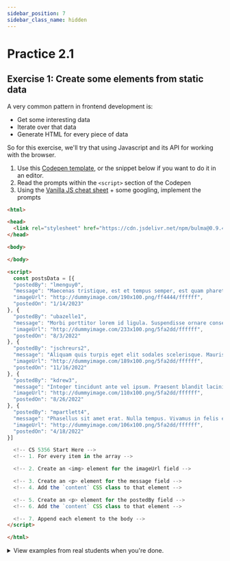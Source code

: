 ```yaml
---
sidebar_position: 7
sidebar_class_name: hidden
---
```

# Practice 2.1

## Exercise 1: Create some elements from static data

A very common pattern in frontend development is:
- Get some interesting data
- Iterate over that data
- Generate HTML for every piece of data

So for this exercise, we'll try that using Javascript and its API for working with the browser.

1. Use this [Codepen template](https://codepen.io/intricatecloud/pen/RwBBYaP), or the snippet below if you want to do it in an editor.
2. Read the prompts within the `<script>` section of the Codepen
3. Using the [Vanilla JS cheat sheet](../resources/vanilla-js-cheatsheet.md) + some googling, implement the prompts

```html
<html>

<head>
  <link rel="stylesheet" href="https://cdn.jsdelivr.net/npm/bulma@0.9.4/css/bulma.min.css">
</head>

<body>

</body>

<script>
  const postsData = [{
  "postedBy": "lmenguy0",
  "message": "Maecenas tristique, est et tempus semper, est quam pharetra magna, ac consequat metus sapien ut nunc. Vestibulum ante ipsum primis in faucibus orci luctus et ultrices posuere cubilia Curae; Mauris viverra diam vitae quam. Suspendisse potenti.",
  "imageUrl": "http://dummyimage.com/190x100.png/ff4444/ffffff",
  "postedOn": "1/14/2023"
}, {
  "postedBy": "ubazelle1",
  "message": "Morbi porttitor lorem id ligula. Suspendisse ornare consequat lectus. In est risus, auctor sed, tristique in, tempus sit amet, sem.",
  "imageUrl": "http://dummyimage.com/233x100.png/5fa2dd/ffffff",
  "postedOn": "8/3/2022"
}, {
  "postedBy": "jschreurs2",
  "message": "Aliquam quis turpis eget elit sodales scelerisque. Mauris sit amet eros. Suspendisse accumsan tortor quis turpis.",
  "imageUrl": "http://dummyimage.com/189x100.png/5fa2dd/ffffff",
  "postedOn": "11/16/2022"
}, {
  "postedBy": "kdrew3",
  "message": "Integer tincidunt ante vel ipsum. Praesent blandit lacinia erat. Vestibulum sed magna at nunc commodo placerat.",
  "imageUrl": "http://dummyimage.com/110x100.png/5fa2dd/ffffff",
  "postedOn": "8/26/2022"
}, {
  "postedBy": "mpartlett4",
  "message": "Phasellus sit amet erat. Nulla tempus. Vivamus in felis eu sapien cursus vestibulum.",
  "imageUrl": "http://dummyimage.com/106x100.png/5fa2dd/ffffff",
  "postedOn": "4/18/2022"
}]

  <!-- CS 5356 Start Here -->
  <!-- 1. For every item in the array -->

  <!-- 2. Create an <img> element for the imageUrl field -->

  <!-- 3. Create an <p> element for the message field -->
  <!-- 4. Add the `content` CSS class to that element -->

  <!-- 5. Create an <p> element for the postedBy field -->
  <!-- 6. Add the `content` CSS class to that element -->

  <!-- 7. Append each element to the body -->
</script>

</html>
```


<details>
    <summary>
    View examples from real students when you're done.
    </summary>
</details>
